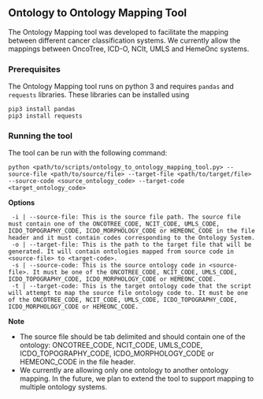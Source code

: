 ## Ontology to Ontology Mapping Tool

The Ontology Mapping tool was developed to facilitate the mapping between different cancer classification systems. We currently allow the mappings between OncoTree, ICD-O, NCIt, UMLS and HemeOnc systems.

### Prerequisites
The Ontology Mapping tool runs on python 3 and requires `pandas` and `requests` libraries. These libraries can be installed using
```
pip3 install pandas
pip3 install requests
 ```

### Running the tool

The tool can be run with the following command:
```
python <path/to/scripts/ontology_to_ontology_mapping_tool.py> --source-file <path/to/source/file> --target-file <path/to/target/file> --source-code <source_ontology_code> --target-code <target_ontology_code>
```

**Options**
```
 -i | --source-file: This is the source file path. The source file must contain one of the ONCOTREE_CODE, NCIT_CODE, UMLS_CODE, ICDO_TOPOGRAPHY_CODE, ICDO_MORPHOLOGY_CODE or HEMEONC_CODE in the file header and it must contain codes corresponding to the Ontology System.
 -o | --target-file: This is the path to the target file that will be generated. It will contain ontologies mapped from source code in <source-file> to <target-code>.
 -s | --source-code: This is the source ontology code in <source-file>. It must be one of the ONCOTREE_CODE, NCIT_CODE, UMLS_CODE, ICDO_TOPOGRAPHY_CODE, ICDO_MORPHOLOGY_CODE or HEMEONC_CODE.
 -t | --target-code: This is the target ontology code that the script will attempt to map the source file ontology code to. It must be one of the ONCOTREE_CODE, NCIT_CODE, UMLS_CODE, ICDO_TOPOGRAPHY_CODE, ICDO_MORPHOLOGY_CODE or HEMEONC_CODE.
```

**Note**
- The source file should be tab delimited and should contain one of the ontology: ONCOTREE_CODE, NCIT_CODE, UMLS_CODE, ICDO_TOPOGRAPHY_CODE, ICDO_MORPHOLOGY_CODE or HEMEONC_CODE in the file header.
- We currently are allowing only one ontology to another ontology mapping. In the future, we plan to extend the tool to support mapping to multiple ontology systems.
